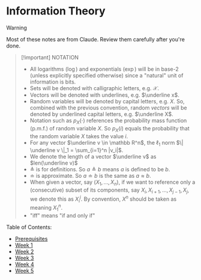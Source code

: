 # Information Theory

> [!warning]
>
> Most of these notes are from Claude. Review them carefully after you're done.

> [!important] NOTATION
>
> - All logarithms ($\log$) and exponentials ($\exp$) will be in base-$2$
>   (unless explicitly specified otherwise) since a "natural" unit of
>   information is bits.
> - Sets will be denoted with calligraphic letters, e.g. $\mathcal X$.
> - Vectors will be denoted with underlines, e.g. $\underline x$.
> - Random variables will be denoted by capital letters, e.g. $X$. So, combined
>   with the previous convention, random _vectors_ will be denoted by underlined
>   capital letters, e.g. $\underline X$.
> - Notation such as $p_X(\cdot)$ references the probability mass function
>   (p.m.f.) of random variable $X$. So $p_X(i)$ equals the probability that the
>   random variable $X$ takes the value $i$.
> - For any vector $\underline v \in \mathbb R^n$, the $\ell_1$ norm
>   $\| \underline v \|_1 = \sum_{i=1}^n |v_i|$.
> - We denote the length of a vector $\underline v$ as $len(\underline v)$
> - $\triangleq$ is for definitions. So $a \triangleq b$ means $a$ is defined to
>   be $b$.
> - $\doteq$ is approximate. So $a \doteq b$ is the same as $a \approx b$.
> - When given a vector, say $(X_1, ..., X_n)$, if we want to reference only a
>   (consecutive) subset of its components, say
>   $X_i, X_{i+1}, ..., X_{j-1}, X_j$, we denote this as $X_i^j$. By convention,
>   $X^n$ should be taken as meaning $X_1^n$.
> - "iff" means "if and only if"

Table of Contents:

- [Prerequisites](./prerequisites)
- [Week 1](./week-1)
- [Week 2](./week-2)
- [Week 3](./week-3)
- [Week 4](./week-4)
- [Week 5](./week-5)
